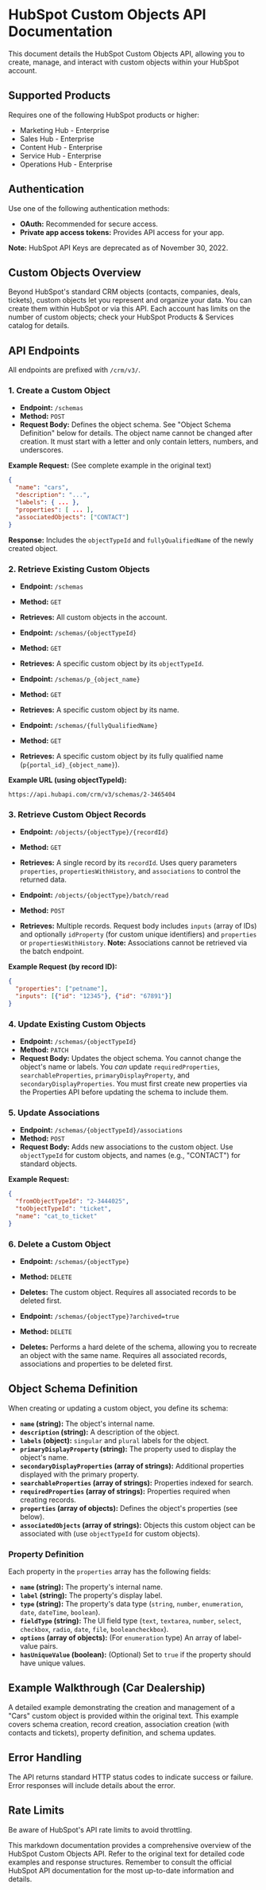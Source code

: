 # HubSpot Custom Objects API Documentation

This document details the HubSpot Custom Objects API, allowing you to create, manage, and interact with custom objects within your HubSpot account.

## Supported Products

Requires one of the following HubSpot products or higher:

* Marketing Hub - Enterprise
* Sales Hub - Enterprise
* Content Hub - Enterprise
* Service Hub - Enterprise
* Operations Hub - Enterprise


## Authentication

Use one of the following authentication methods:

* **OAuth:**  Recommended for secure access.
* **Private app access tokens:**  Provides API access for your app.

**Note:** HubSpot API Keys are deprecated as of November 30, 2022.


## Custom Objects Overview

Beyond HubSpot's standard CRM objects (contacts, companies, deals, tickets), custom objects let you represent and organize your data.  You can create them within HubSpot or via this API.  Each account has limits on the number of custom objects; check your HubSpot Products & Services catalog for details.


## API Endpoints

All endpoints are prefixed with `/crm/v3/`.

### 1. Create a Custom Object

* **Endpoint:** `/schemas`
* **Method:** `POST`
* **Request Body:**  Defines the object schema.  See "Object Schema Definition" below for details.  The object name cannot be changed after creation.  It must start with a letter and only contain letters, numbers, and underscores.

**Example Request:** (See complete example in the original text)

```json
{
  "name": "cars",
  "description": "...",
  "labels": { ... },
  "properties": [ ... ],
  "associatedObjects": ["CONTACT"]
}
```

**Response:** Includes the `objectTypeId` and `fullyQualifiedName` of the newly created object.


### 2. Retrieve Existing Custom Objects

* **Endpoint:** `/schemas`
* **Method:** `GET`
* **Retrieves:** All custom objects in the account.

* **Endpoint:** `/schemas/{objectTypeId}`
* **Method:** `GET`
* **Retrieves:** A specific custom object by its `objectTypeId`.

* **Endpoint:** `/schemas/p_{object_name}`
* **Method:** `GET`
* **Retrieves:** A specific custom object by its name.

* **Endpoint:** `/schemas/{fullyQualifiedName}`
* **Method:** `GET`
* **Retrieves:**  A specific custom object by its fully qualified name (`p{portal_id}_{object_name}`).

**Example URL (using objectTypeId):**

`https://api.hubapi.com/crm/v3/schemas/2-3465404`


### 3. Retrieve Custom Object Records

* **Endpoint:** `/objects/{objectType}/{recordId}`
* **Method:** `GET`
* **Retrieves:** A single record by its `recordId`.  Uses query parameters `properties`, `propertiesWithHistory`, and `associations` to control the returned data.


* **Endpoint:** `/objects/{objectType}/batch/read`
* **Method:** `POST`
* **Retrieves:** Multiple records.  Request body includes `inputs` (array of IDs) and optionally `idProperty` (for custom unique identifiers) and `properties` or `propertiesWithHistory`.  **Note:** Associations cannot be retrieved via the batch endpoint.

**Example Request (by record ID):**

```json
{
  "properties": ["petname"],
  "inputs": [{"id": "12345"}, {"id": "67891"}]
}
```


### 4. Update Existing Custom Objects

* **Endpoint:** `/schemas/{objectTypeId}`
* **Method:** `PATCH`
* **Request Body:** Updates the object schema.  You cannot change the object's name or labels.  You *can* update `requiredProperties`, `searchableProperties`, `primaryDisplayProperty`, and `secondaryDisplayProperties`.  You must first create new properties via the Properties API before updating the schema to include them.

### 5. Update Associations

* **Endpoint:** `/schemas/{objectTypeId}/associations`
* **Method:** `POST`
* **Request Body:** Adds new associations to the custom object.  Use `objectTypeId` for custom objects, and names (e.g., "CONTACT") for standard objects.

**Example Request:**

```json
{
  "fromObjectTypeId": "2-3444025",
  "toObjectTypeId": "ticket",
  "name": "cat_to_ticket"
}
```

### 6. Delete a Custom Object

* **Endpoint:** `/schemas/{objectType}`
* **Method:** `DELETE`
* **Deletes:** The custom object.  Requires all associated records to be deleted first.

* **Endpoint:** `/schemas/{objectType}?archived=true`
* **Method:** `DELETE`
* **Deletes:**  Performs a hard delete of the schema, allowing you to recreate an object with the same name. Requires all associated records, associations and properties to be deleted first.


## Object Schema Definition

When creating or updating a custom object, you define its schema:

* **`name` (string):** The object's internal name.
* **`description` (string):**  A description of the object.
* **`labels` (object):**  `singular` and `plural` labels for the object.
* **`primaryDisplayProperty` (string):** The property used to display the object's name.
* **`secondaryDisplayProperties` (array of strings):** Additional properties displayed with the primary property.
* **`searchableProperties` (array of strings):** Properties indexed for search.
* **`requiredProperties` (array of strings):** Properties required when creating records.
* **`properties` (array of objects):**  Defines the object's properties (see below).
* **`associatedObjects` (array of strings):**  Objects this custom object can be associated with (use `objectTypeId` for custom objects).

### Property Definition

Each property in the `properties` array has the following fields:

* **`name` (string):** The property's internal name.
* **`label` (string):** The property's display label.
* **`type` (string):**  The property's data type (`string`, `number`, `enumeration`, `date`, `dateTime`, `boolean`).
* **`fieldType` (string):** The UI field type (`text`, `textarea`, `number`, `select`, `checkbox`, `radio`, `date`, `file`, `booleancheckbox`).
* **`options` (array of objects):** (For `enumeration` type) An array of label-value pairs.
* **`hasUniqueValue` (boolean):** (Optional) Set to `true` if the property should have unique values.


## Example Walkthrough (Car Dealership)

A detailed example demonstrating the creation and management of a "Cars" custom object is provided within the original text.  This example covers schema creation, record creation, association creation (with contacts and tickets), property definition, and schema updates.


## Error Handling

The API returns standard HTTP status codes to indicate success or failure.  Error responses will include details about the error.


## Rate Limits

Be aware of HubSpot's API rate limits to avoid throttling.


This markdown documentation provides a comprehensive overview of the HubSpot Custom Objects API.  Refer to the original text for detailed code examples and response structures. Remember to consult the official HubSpot API documentation for the most up-to-date information and details.
